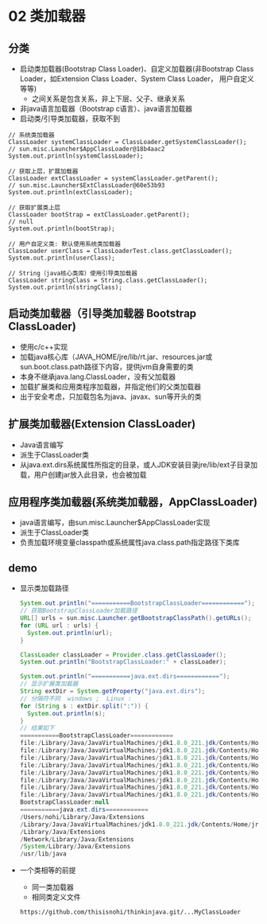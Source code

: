 # 02 类加载器

## 分类

* 启动类加载器(Bootstrap Class Loader)、自定义加载器(非Bootstrap Class Loader，如Extension Class Loader、System Class Loader， 用户自定义等等)
  * 之间关系是包含关系，非上下层、父子、继承关系
* 非java语言加载器（Bootstrap c语言）、java语言加载器
* 启动类/引导类加载器，获取不到

```
// 系统类加载器
ClassLoader systemClassLoader = ClassLoader.getSystemClassLoader();
// sun.misc.Launcher$AppClassLoader@18b4aac2
System.out.println(systemClassLoader);

// 获取上层，扩展加载器
ClassLoader extClassLoader = systemClassLoader.getParent();
// sun.misc.Launcher$ExtClassLoader@60e53b93
System.out.println(extClassLoader);

// 获取扩展类上层
ClassLoader bootStrap = extClassLoader.getParent();
// null
System.out.println(bootStrap);

// 用户自定义类: 默认使用系统类加载器
ClassLoader userClass = ClassLoaderTest.class.getClassLoader();
System.out.println(userClass);

// String（java核心类库）使用引导类加载器
ClassLoader stringClass = String.class.getClassLoader();
System.out.println(stringClass);
```

## 启动类加载器（引导类加载器 Bootstrap ClassLoader)

* 使用c/c++实现
* 加载java核心库（JAVA_HOME/jre/lib/rt.jar、resources.jar或sun.boot.class.path路径下内容，提供jvm自身需要的类
* 本身不继承java.lang.ClassLoader，没有父加载器
* 加载扩展类和应用类程序加载器，并指定他们的父类加载器
* 出于安全考虑，只加载包名为java、javax、sun等开头的类

## 扩展类加载器(Extension ClassLoader)

* Java语言编写
* 派生于ClassLoader类
* 从java.ext.dirs系统属性所指定的目录，或人JDK安装目录jre/lib/ext子目录加载，用户创建jar放入此目录，也会被加载

## 应用程序类加载器(系统类加载器，AppClassLoader)

* java语言编写，由sun.misc.Launcher$AppClassLoader实现
* 派生于ClassLoader类
* 负责加载环境变量classpath或系统属性java.class.path指定路径下类库



## demo

* 显示类加载路径

  ```java 
  System.out.println("===========BootstrapClassLoader============");
  // 获取BootstrapClassLoader加载路径
  URL[] urls = sun.misc.Launcher.getBootstrapClassPath().getURLs();
  for (URL url : urls) {
    System.out.println(url);
  }
  
  ClassLoader classLoader = Provider.class.getClassLoader();
  System.out.println("BootstrapClassLoader:" + classLoader);
  
  System.out.println("===========java.ext.dirs============");
  // 显示扩展类加载器
  String extDir = System.getProperty("java.ext.dirs");
  // 分隔符不同  windows ;  Linux :
  for (String s : extDir.split(":")) {
    System.out.println(s);
  }
  // 结果如下
  ===========BootstrapClassLoader============
  file:/Library/Java/JavaVirtualMachines/jdk1.8.0_221.jdk/Contents/Home/jre/lib/resources.jar
  file:/Library/Java/JavaVirtualMachines/jdk1.8.0_221.jdk/Contents/Home/jre/lib/rt.jar
  file:/Library/Java/JavaVirtualMachines/jdk1.8.0_221.jdk/Contents/Home/jre/lib/sunrsasign.jar
  file:/Library/Java/JavaVirtualMachines/jdk1.8.0_221.jdk/Contents/Home/jre/lib/jsse.jar
  file:/Library/Java/JavaVirtualMachines/jdk1.8.0_221.jdk/Contents/Home/jre/lib/jce.jar
  file:/Library/Java/JavaVirtualMachines/jdk1.8.0_221.jdk/Contents/Home/jre/lib/charsets.jar
  file:/Library/Java/JavaVirtualMachines/jdk1.8.0_221.jdk/Contents/Home/jre/lib/jfr.jar
  file:/Library/Java/JavaVirtualMachines/jdk1.8.0_221.jdk/Contents/Home/jre/classes
  BootstrapClassLoader:null
  ===========java.ext.dirs============
  /Users/nohi/Library/Java/Extensions
  /Library/Java/JavaVirtualMachines/jdk1.8.0_221.jdk/Contents/Home/jre/lib/ext
  /Library/Java/Extensions
  /Network/Library/Java/Extensions
  /System/Library/Java/Extensions
  /usr/lib/java
  ```

* 一个类相等的前提

  * 同一类加载器
  * 相同类定义文件

  `https://github.com/thisisnohi/thinkinjava.git/...MyClassLoader`



